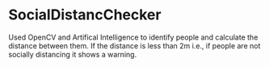 # SocialDistancChecker
Used OpenCV and Artifical Intelligence to identify people and calculate the distance between them. If the distance is less than 2m i.e., if people are not socially distancing it shows a warning.
